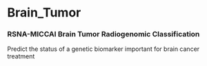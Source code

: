 # Brain_Tumor
### RSNA-MICCAI Brain Tumor Radiogenomic Classification
Predict the status of a genetic biomarker important for brain cancer treatment
 
           
